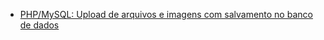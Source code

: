 * [PHP/MySQL: Upload de arquivos e imagens com salvamento no banco de dados](https://www.youtube.com/watch?v=ae83c8Zpoxo)